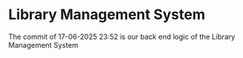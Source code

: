 # Library Management System

The commit of 17-06-2025 23:52 is our back end logic of the Library Management System
